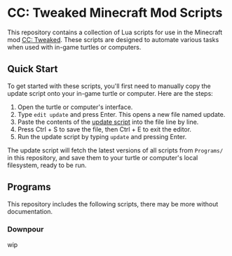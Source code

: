 # CC: Tweaked Minecraft Mod Scripts

This repository contains a collection of Lua scripts for use in the Minecraft mod [CC: Tweaked](https://tweaked.cc/). These scripts are designed to automate various tasks when used with in-game turtles or computers.

## Quick Start

To get started with these scripts, you'll first need to manually copy the update script onto your in-game turtle or computer. Here are the steps:

1. Open the turtle or computer's interface.
2. Type `edit update` and press Enter. This opens a new file named update.
3. Paste the contents of the [update script](/update.lua) into the file line by line.
4. Press Ctrl + S to save the file, then Ctrl + E to exit the editor.
5. Run the update script by typing `update` and pressing Enter.

The update script will fetch the latest versions of all scripts from `Programs/` in this repository, and save them to your turtle or computer's local filesystem, ready to be run.

## Programs

This repository includes the following scripts, there may be more without documentation.

### Downpour

wip

